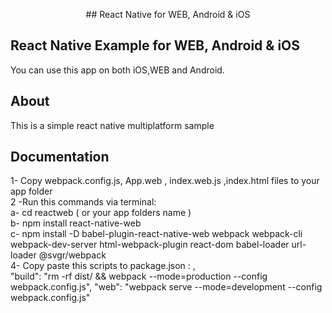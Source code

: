<p align="center">
 ## React Native for WEB, Android &amp; iOS
</br>

## React Native Example for WEB, Android &amp; iOS

You can use this app on both iOS,WEB and Android.

## About

This is a simple react native multiplatform sample
</br>
## Documentation
1- Copy webpack.config.js, App.web , index.web.js ,index.html files to your app folder
</br>
2 -Run this commands via terminal: 
</br>
   a-  cd reactweb ( or your app folders name )
   </br>
   b-  npm install react-native-web
   </br>
   c-  npm install -D babel-plugin-react-native-web webpack webpack-cli webpack-dev-server html-webpack-plugin react-dom babel-loader url-loader @svgr/webpack
   </br>
 4-  Copy paste this scripts to package.json :  ,
 </br>
    "build": "rm -rf dist/ && webpack --mode=production --config webpack.config.js",
    "web": "webpack serve --mode=development --config webpack.config.js"
 </br>
</p>
